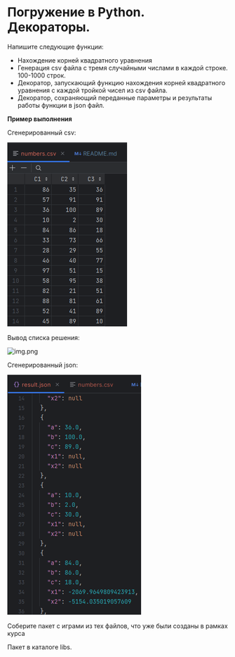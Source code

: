 # Погружение в Python. Декораторы.

Напишите следующие функции:
- Нахождение корней квадратного уравнения <br>
- Генерация csv файла с тремя случайными числами в каждой строке. 100-1000 строк.<br>
- Декоратор, запускающий функцию нахождения корней квадратного уравнения с каждой тройкой чисел из csv файла.<br>
- Декоратор, сохраняющий переданные параметры и результаты работы функции в json файл.<br>

**Пример выполнения**

Сгенерированный csv:

![img.png](img/img_1-01.png)

Вывод списка решения:

![img.png](lib/img_1-02.png)

Сгенерированный json:

![img.png](img/img_1-03.png)


Соберите пакет с играми из тех файлов, что уже были созданы в рамках курса

Пакет в каталоге libs. 